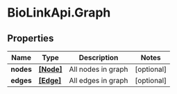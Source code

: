 # BioLinkApi.Graph

## Properties
Name | Type | Description | Notes
------------ | ------------- | ------------- | -------------
**nodes** | [**[Node]**](Node.md) | All nodes in graph | [optional] 
**edges** | [**[Edge]**](Edge.md) | All edges in graph | [optional] 


